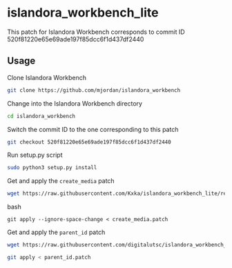 # islandora_workbench_lite

This patch for Islandora Workbench corresponds to commit ID 520f81220e65e69ade197f85dcc6f1d437df2440

## Usage
Clone Islandora Workbench
```bash
git clone https://github.com/mjordan/islandora_workbench
```

Change into the Islandora Workbench directory
```bash
cd islandora_workbench
```

Switch the commit ID to the one corresponding to this patch
```bash
git checkout 520f81220e65e69ade197f85dcc6f1d437df2440
```

Run setup.py script
```bash
sudo python3 setup.py install
```

Get and apply the `create_media` patch
```bash
wget https://raw.githubusercontent.com/Kxka/islandora_workbench_lite/rebase/create_media.patch
```

bash
```
git apply --ignore-space-change < create_media.patch
```

Get and apply the `parent_id` patch

```bash
wget https://raw.githubusercontent.com/digitalutsc/islandora_workbench_lite/2023_nov/parent_id.patch
```

```bash
git apply < parent_id.patch
```


